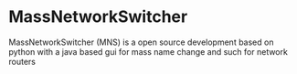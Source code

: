 # MassNetworkSwitcher
MassNetworkSwitcher (MNS) is a open source development based on python with a java based gui for mass name change and such for network routers
